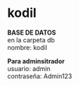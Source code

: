 # kodil
<b>BASE DE DATOS</b><br>
en la carpeta db<br>
nombre: kodil

<b>Para adminsitrador</b><br>
usuario: admin<br>
contraseña: Admin123